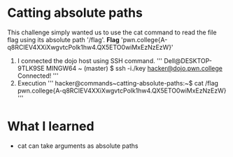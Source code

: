 # Catting absolute paths
This challenge simply wanted us to use the cat command to read the file flag using its absolute path '/flag'.
**Flag** 'pwn.college{A-q8RCIEV4XXiXwgvtcPolk1hw4.QX5ETO0wiMxEzNzEzW}'
1. I connected the dojo host using SSH command.
'''
Dell@DESKTOP-9TLK9SE MINGW64 ~ (master)
$ ssh -i./key hacker@dojo.pwn.college
Connected!
'''
2. Execution 
'''
hacker@commands~catting-absolute-paths:~$ cat /flag
pwn.college{A-q8RCIEV4XXiXwgvtcPolk1hw4.QX5ETO0wiMxEzNzEzW}
'''
# What I learned 
- cat can take arguments as absolute paths

